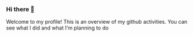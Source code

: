 ### Hi there 👋

Welcome to my profile! This is an overview of my github activities. You can see what I did and what I'm planning to do
